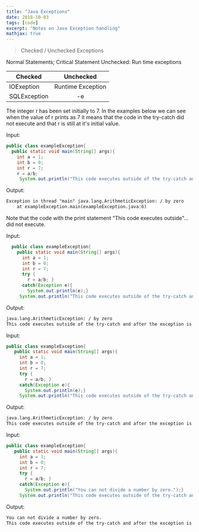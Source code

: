 ```yaml
---
title: "Java Exceptions"
date: 2018-10-03
tags: [code]
excerpt: "Notes on Java Exception handling"
mathjax: true
---
```


>
>Checked / Unchecked Exceptions


Normal Statements; Critical Statement
Unchecked:
Run time exceptions

| Checked       | Unchecked           |
| ------------- |:-------------------:|
| IOExeption    | Runtime Exception   |
| SQLException  | -e                  |


The integer r has been set initially to 7. In the examples below we can see when the value of r prints as 7 it means that the code in the try-catch did not execute and that r is still at it's initial value. 

Input:
```java
public class exampleException{
  public static void main(String[] args){
    int a = 1;
    int b = 0;
    int r = 7;
    r = a/b;
     System.out.println("This code executes outside of the try-catch and after the exception is encountered. The value of r is "+r);}}
```
Output:
```xml
Exception in thread "main" java.lang.ArithmeticException: / by zero
	at exampleException.main(exampleException.java:6)
```
Note that the code with the print statement "This code executes outside"... did not execute.

Input:
```java
  public class exampleException{
    public static void main(String[] args){
      int a = 1;
      int b = 0;
      int r = 7;
      try {
        r = a/b; }
      catch(Exception e){
        System.out.println(e);}
     System.out.println("This code executes outside of the try-catch and after the exception is encountered. The value of r is "+r);}}
```


Output:
```xml
java.lang.ArithmeticException: / by zero
This code executes outside of the try-catch and after the exception is encountered. The value of r is 7
```

Input:
```java
public class exampleException{
   public static void main(String[] args){
     int a = 1;
     int b = 0;
     int r = 7;
     try {
       r = a/b; }
     catch(Exception e){
       System.out.println(e);}
     System.out.println("This code executes outside of the try-catch and after the exception is encountered. The value of r is "+r);}}
```


Output:
```xml
java.lang.ArithmeticException: / by zero
This code executes outside of the try-catch and after the exception is encountered. The value of r is 7
```

Input:
```java
public class exampleException{
   public static void main(String[] args){
     int a = 1;
     int b = 0;
     int r = 7;
     try {
       r = a/b; }
     catch(Exception e){
       System.out.println("You can not divide a number by zero.");}
     System.out.println("This code executes outside of the try-catch and after the exception is encountered. The value of r is "+r);}}
```


Output:
```xml
You can not divide a number by zero.
This code executes outside of the try-catch and after the exception is encountered. The value of r is 7
```
